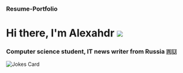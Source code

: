 ### Resume-Portfolio
# Hi there, I'm Alexahdr ![](https://github.com/blackcater/blackcater/raw/main/images/Hi.gif) 
### Computer science student, IT news writer from Russia 🇷🇺
<!-- Markdown -->

![Jokes Card](https://readme-jokes.vercel.app/api?hideBorder)
